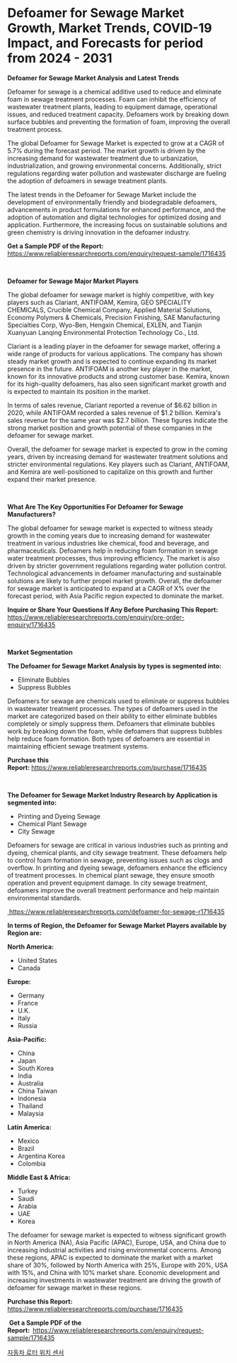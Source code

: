 <p><h1>Defoamer for Sewage Market Growth, Market Trends, COVID-19 Impact, and Forecasts for period from 2024 - 2031</h1></p><p><strong>Defoamer for Sewage Market Analysis and Latest Trends</strong></p>
<p><p>Defoamer for sewage is a chemical additive used to reduce and eliminate foam in sewage treatment processes. Foam can inhibit the efficiency of wastewater treatment plants, leading to equipment damage, operational issues, and reduced treatment capacity. Defoamers work by breaking down surface bubbles and preventing the formation of foam, improving the overall treatment process.</p><p>The global Defoamer for Sewage Market is expected to grow at a CAGR of 5.7% during the forecast period. The market growth is driven by the increasing demand for wastewater treatment due to urbanization, industrialization, and growing environmental concerns. Additionally, strict regulations regarding water pollution and wastewater discharge are fueling the adoption of defoamers in sewage treatment plants.</p><p>The latest trends in the Defoamer for Sewage Market include the development of environmentally friendly and biodegradable defoamers, advancements in product formulations for enhanced performance, and the adoption of automation and digital technologies for optimized dosing and application. Furthermore, the increasing focus on sustainable solutions and green chemistry is driving innovation in the defoamer industry.</p></p>
<p><strong>Get a Sample PDF of the Report:&nbsp;</strong> <a href="https://www.reliableresearchreports.com/enquiry/request-sample/1716435">https://www.reliableresearchreports.com/enquiry/request-sample/1716435</a></p>
<p>&nbsp;</p>
<p><strong>Defoamer for Sewage Major Market Players</strong></p>
<p><p>The global defoamer for sewage market is highly competitive, with key players such as Clariant, ANTIFOAM, Kemira, GEO SPECIALITY CHEMICALS, Crucible Chemical Company, Applied Material Solutions, Economy Polymers & Chemicals, Precision Finishing, SAE Manufacturing Specialties Corp, Wyo-Ben, Hengxin Chemical, EXLEN, and Tianjin Xuanyuan Lanqing Environmental Protection Technology Co., Ltd.</p><p>Clariant is a leading player in the defoamer for sewage market, offering a wide range of products for various applications. The company has shown steady market growth and is expected to continue expanding its market presence in the future. ANTIFOAM is another key player in the market, known for its innovative products and strong customer base. Kemira, known for its high-quality defoamers, has also seen significant market growth and is expected to maintain its position in the market.</p><p>In terms of sales revenue, Clariant reported a revenue of $6.62 billion in 2020, while ANTIFOAM recorded a sales revenue of $1.2 billion. Kemira's sales revenue for the same year was $2.7 billion. These figures indicate the strong market position and growth potential of these companies in the defoamer for sewage market.</p><p>Overall, the defoamer for sewage market is expected to grow in the coming years, driven by increasing demand for wastewater treatment solutions and stricter environmental regulations. Key players such as Clariant, ANTIFOAM, and Kemira are well-positioned to capitalize on this growth and further expand their market presence.</p></p>
<p>&nbsp;</p>
<p><strong>What Are The Key Opportunities For Defoamer for Sewage Manufacturers?</strong></p>
<p><p>The global defoamer for sewage market is expected to witness steady growth in the coming years due to increasing demand for wastewater treatment in various industries like chemical, food and beverage, and pharmaceuticals. Defoamers help in reducing foam formation in sewage water treatment processes, thus improving efficiency. The market is also driven by stricter government regulations regarding water pollution control. Technological advancements in defoamer manufacturing and sustainable solutions are likely to further propel market growth. Overall, the defoamer for sewage market is anticipated to expand at a CAGR of X% over the forecast period, with Asia Pacific region expected to dominate the market.</p></p>
<p><strong>Inquire or Share Your Questions If Any Before Purchasing This Report:</strong> <a href="https://www.reliableresearchreports.com/enquiry/pre-order-enquiry/1716435">https://www.reliableresearchreports.com/enquiry/pre-order-enquiry/1716435</a></p>
<p>&nbsp;</p>
<p><strong>Market Segmentation</strong></p>
<p><strong>The Defoamer for Sewage Market Analysis by types is segmented into:</strong></p>
<p><ul><li>Eliminate Bubbles</li><li>Suppress Bubbles</li></ul></p>
<p><p>Defoamers for sewage are chemicals used to eliminate or suppress bubbles in wastewater treatment processes. The types of defoamers used in the market are categorized based on their ability to either eliminate bubbles completely or simply suppress them. Defoamers that eliminate bubbles work by breaking down the foam, while defoamers that suppress bubbles help reduce foam formation. Both types of defoamers are essential in maintaining efficient sewage treatment systems.</p></p>
<p><strong>Purchase this Report:&nbsp;</strong><a href="https://www.reliableresearchreports.com/purchase/1716435">https://www.reliableresearchreports.com/purchase/1716435</a></p>
<p>&nbsp;</p>
<p><strong>The Defoamer for Sewage Market Industry Research by Application is segmented into:</strong></p>
<p><ul><li>Printing and Dyeing Sewage</li><li>Chemical Plant Sewage</li><li>City ​​Sewage</li></ul></p>
<p><p>Defoamers for sewage are critical in various industries such as printing and dyeing, chemical plants, and city sewage treatment. These defoamers help to control foam formation in sewage, preventing issues such as clogs and overflow. In printing and dyeing sewage, defoamers enhance the efficiency of treatment processes. In chemical plant sewage, they ensure smooth operation and prevent equipment damage. In city sewage treatment, defoamers improve the overall treatment performance and help maintain environmental standards.</p></p>
<p><a href="https://www.reliableresearchreports.com/defoamer-for-sewage-r1716435">&nbsp;https://www.reliableresearchreports.com/defoamer-for-sewage-r1716435</a></p>
<p><strong>In terms of Region, the Defoamer for Sewage Market Players available by Region are:</strong></p>
<p>
    <p> <strong> North America: </strong>
        <ul>
            <li>United States</li>
            <li>Canada</li>
        </ul>
        </p> 
    <p> <strong> Europe: </strong>
        <ul>
            <li>Germany</li>
            <li>France</li>
            <li>U.K.</li>
            <li>Italy</li>
            <li>Russia</li>
        </ul>
        </p> 
    <p> <strong> Asia-Pacific: </strong>
        <ul>
            <li>China</li>
            <li>Japan</li>
            <li>South Korea</li>
            <li>India</li>
            <li>Australia</li>
            <li>China Taiwan</li>
            <li>Indonesia</li>
            <li>Thailand</li>
            <li>Malaysia</li>
        </ul>
        </p> 
    <p> <strong> Latin America: </strong>
        <ul>
            <li>Mexico</li>
            <li>Brazil</li>
            <li>Argentina Korea</li>
            <li>Colombia</li>
        </ul>
        </p> 
    <p> <strong> Middle East & Africa: </strong>
        <ul>
            <li>Turkey</li>
            <li>Saudi</li>
            <li>Arabia</li>
            <li>UAE</li>
            <li>Korea</li>
        </ul>
    </p>
    </p>
<p><p>The defoamer for sewage market is expected to witness significant growth in North America (NA), Asia Pacific (APAC), Europe, USA, and China due to increasing industrial activities and rising environmental concerns. Among these regions, APAC is expected to dominate the market with a market share of 30%, followed by North America with 25%, Europe with 20%, USA with 15%, and China with 10% market share. Economic development and increasing investments in wastewater treatment are driving the growth of defoamer for sewage market in these regions.</p></p>
<p><strong>Purchase this Report: </strong><a href="https://www.reliableresearchreports.com/purchase/1716435">https://www.reliableresearchreports.com/purchase/1716435</a></p>
<p>&nbsp;<strong>Get a Sample PDF of the Report:&nbsp;&nbsp;</strong><a href="https://www.reliableresearchreports.com/enquiry/request-sample/1716435">https://www.reliableresearchreports.com/enquiry/request-sample/1716435</a></p>
<p><strong></strong></p>
<p><p><a href="https://medium.com/@jordanilliamson678678_12326/2024%EB%85%84%EB%B6%80%ED%84%B0-2031%EB%85%84%EA%B9%8C%EC%A7%80%EC%9D%98-%EC%9E%90%EB%8F%99%EC%B0%A8-%EB%A1%9C%ED%84%B0-%EC%9C%84%EC%B9%98-%EC%84%BC%EC%84%9C-%EC%8B%9C%EC%9E%A5-%EC%8B%A0%ED%9D%A5-%ED%8A%B8%EB%A0%8C%EB%93%9C%EC%99%80-%EB%AF%B8%EB%9E%98-%EC%A0%84%EB%A7%9D-7b8ca3dc5fe9">자동차 로터 위치 센서</a></p></p>